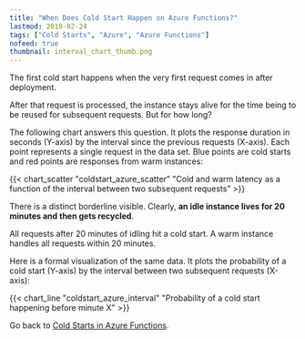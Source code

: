 ```yaml
---
title: "When Does Cold Start Happen on Azure Functions?"
lastmod: 2019-02-24
tags: ["Cold Starts", "Azure", "Azure Functions"]
nofeed: true
thumbnail: interval_chart_thumb.png
---
```


The first cold start happens when the very first request comes in after deployment. 

After that request is processed, the instance stays alive for the time being to be reused for subsequent requests. But for how long?

The following chart answers this question. It plots the response duration in seconds (Y-axis) by the interval since the previous requests (X-axis). Each point represents a single request in the data set. Blue points are cold starts and red points are responses from warm instances:

{{< chart_scatter 
    "coldstart_azure_scatter"
    "Cold and warm latency as a function of the interval between two subsequent requests" >}}

There is a distinct borderline visible. Clearly, **an idle instance lives for 20 minutes and then gets recycled**. 

All requests after 20 minutes of idling hit a cold start. A warm instance handles all requests within 20 minutes.

Here is a formal visualization of the same data. It plots the probability of a cold start (Y-axis) by the interval between two subsequent requests (X-axis):

{{< chart_line 
    "coldstart_azure_interval" 
    "Probability of a cold start happening before minute X" >}}

Go back to [Cold Starts in Azure Functions](/serverless/coldstarts/azure/).